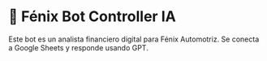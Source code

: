 # 🤖 Fénix Bot Controller IA

Este bot es un analista financiero digital para Fénix Automotriz. Se conecta a Google Sheets y responde usando GPT.